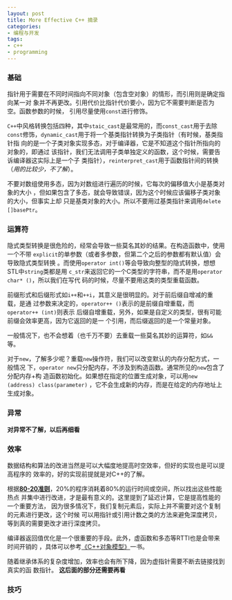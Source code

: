 ```yaml
---
layout: post
title: More Effective C++ 摘录
categories:
- 编程与开发
tags:
- c++
- programming
---
```


### 基础

指针用于需要在不同时间指向不同对象（包含空对象）的情形，而引用则是确定指向某一对
象并不再更改。引用代价比指针代价要小，因为它不需要判断是否为空。函数参数的时候，
引用尽量使用`const`进行修饰。 

`C++`中风格转换包括四种，其中`staic_cast`是最常用的，而`const_cast`用于去除
`const`修饰，`dynamic_cast`用于将一个基类指针转换为子类指针（有时候，基类指针指
向的是一个子类对象实现多态，对于编译器，它是不知道这个指针所指向的对象的，即通过
该指针，我们无法调用子类单独定义的函数，这个时候，需要告诉编译器这实际上是一个子
类指针），`reinterpret_cast`用于函数指针间的转换（*用的比较少，不了解*）。

不要对数组使用多态，因为对数组进行遍历的时候，它每次的偏移值大小是基类对象的大小
，但如果包含了多态，就会导致错误，因为这个时候应该偏移子类对象的大小，但事实上却
只是基类对象的大小。所以不要用过基类指针来调用`delete []basePtr`。

### 运算符

隐式类型转换是很危险的，经常会导致一些莫名其妙的结果。在构造函数中，使用一个不带
`explicit`的单参数（或者多参数，但第二个之后的参数都有默认值）会导致隐式类型转换
。而使用`operator int()`等会导致向整型的隐式转换，想想STL中`string`类都是用
`c_str`来返回它的一个C类型的字符串，而不是用`operator char* ()`，所以我们在写代
码的时候，尽量不要用这类的类型重载函数。

前缀形式和后缀形式如`i++`和`++i`，其意义是很明显的。对于前后缀自增减的重载，是通
过参数来决定的，`operator++ ()`表示的是前缀自增重载，而`operator++ (int)`则表示
后缀自增重载，另外，如果是自定义的类型，很有可能前缀会效率更高，因为它返回的是一
个引用，而后缀返回的是一个常量对象。

一般情况下，也不会想着（也千万不要）去重载一些莫名其妙的运算符，如`&&`等。

对于`new`，了解多少呢？重载`new`操作符，我们可以改变默认的内存分配方式，一般情况
下，`operator new`只分配内存，不涉及到构造函数。通常所见的`new`包含了分配内存+构
造函数初始化。如果想在指定的位置生成对象，可以用`new (address) class(parameter)`
，它不会生成新的内存，而是在给定的内存地址上生成对象。

### 异常

**对异常不了解，以后再细看**

### 效率

数据结构和算法的改进当然是可以大幅度地提高时空效率，但好的实现也是可以提高程序的
效率的，好的实现前提就是对C++的了解。

根据[**80-20准则**][1]，20%的程序消耗着80%的运行时间或空间，所以找出这些性能热点
并集中进行改进，才是最有意义的。这里提到了延迟计算，它是提高性能的一个重要方法，
因为很多情况下，我们复制元素后，实际上并不需要对这个复制的元素进行更改，这个时候
可以用指针或引用计数之类的方法来避免深度拷贝，等到真的需要更改才进行深度拷贝。


编译器返回值优化是一个很重要的手段。此外，虚函数和多态等RTTI也是会带来时间开销的
，具体可以参考[《C++对象模型》][2]一书。

随着继承体系的复杂度增加，效率也会有所下降，因为虚指针需要不断去链接找到真实的函
数指针。 **这后面的部分还需要再看**

### 技巧

[1]: http://en.wikipedia.org/wiki/Pareto_principle
[2]: http://book.douban.com/subject/1091086/
